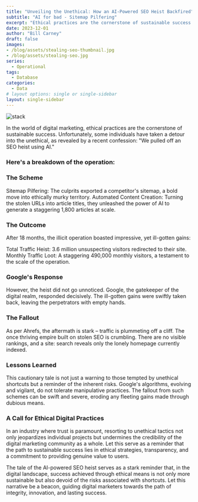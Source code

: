```yaml
---
title: "Unveiling the Unethical: How an AI-Powered SEO Heist Backfired"
subtitle: "AI for bad - Sitemap Pilfering"
excerpt: "Ethical practices are the cornerstone of sustainable success. Unfortunately, some individuals have taken a detour into the unethical, as revealed by this recent confession."
date: 2023-12-01
author: "Bill Carney"
draft: false
images:
- /blog/assets/stealing-seo-thumbnail.jpg
- /blog/assets/stealing-seo.jpg
series:
  - Operational
tags:
  - Database
categories:
  - Data
# layout options: single or single-sidebar
layout: single-sidebar
---
```


![stack](/blog/assets/stealing-seo.jpg)

In the world of digital marketing, ethical practices are the cornerstone of sustainable success. Unfortunately, some individuals have taken a detour into the unethical, as revealed by a recent confession: "We pulled off an SEO heist using AI."

### Here's a breakdown of the operation:

### The Scheme
Sitemap Pilfering: The culprits exported a competitor's sitemap, a bold move into ethically murky territory.
Automated Content Creation: Turning the stolen URLs into article titles, they unleashed the power of AI to generate a staggering 1,800 articles at scale.

### The Outcome
After 18 months, the illicit operation boasted impressive, yet ill-gotten gains:

Total Traffic Heist: 3.6 million unsuspecting visitors redirected to their site.
Monthly Traffic Loot: A staggering 490,000 monthly visitors, a testament to the scale of the operation.

### Google's Response
However, the heist did not go unnoticed. Google, the gatekeeper of the digital realm, responded decisively. The ill-gotten gains were swiftly taken back, leaving the perpetrators with empty hands.

### The Fallout
As per Ahrefs, the aftermath is stark – traffic is plummeting off a cliff. The once thriving empire built on stolen SEO is crumbling. There are no visible rankings, and a site: search reveals only the lonely homepage currently indexed.

### Lessons Learned
This cautionary tale is not just a warning to those tempted by unethical shortcuts but a reminder of the inherent risks. Google's algorithms, evolving and vigilant, do not tolerate manipulative practices. The fallout from such schemes can be swift and severe, eroding any fleeting gains made through dubious means.

### A Call for Ethical Digital Practices
In an industry where trust is paramount, resorting to unethical tactics not only jeopardizes individual projects but undermines the credibility of the digital marketing community as a whole. Let this serve as a reminder that the path to sustainable success lies in ethical strategies, transparency, and a commitment to providing genuine value to users.

The tale of the AI-powered SEO heist serves as a stark reminder that, in the digital landscape, success achieved through ethical means is not only more sustainable but also devoid of the risks associated with shortcuts. Let this narrative be a beacon, guiding digital marketers towards the path of integrity, innovation, and lasting success.





